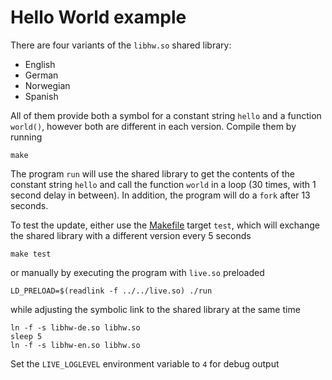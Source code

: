 
Hello World example
===================

There are four variants of the `libhw.so` shared library:
 * English
 * German
 * Norwegian
 * Spanish

All of them provide both a symbol for a constant string `hello` and a function `world()`, however both are different in each version.
Compile them by running

	make

The program `run` will use the shared library to get the contents of the constant string `hello` and call the function `world` in a loop (30 times, with 1 second delay in between).
In addition, the program will do a `fork` after 13 seconds.

To test the update, either use the [Makefile](example/hello_world/Makefile) target `test`, which will exchange the shared library with a different version every 5 seconds

	make test

or manually by executing the program with `live.so` preloaded

	LD_PRELOAD=$(readlink -f ../../live.so) ./run

while adjusting the symbolic link to the shared library at the same time

	ln -f -s libhw-de.so libhw.so
	sleep 5
	ln -f -s libhw-en.so libhw.so

Set the `LIVE_LOGLEVEL` environment variable to `4` for debug output
